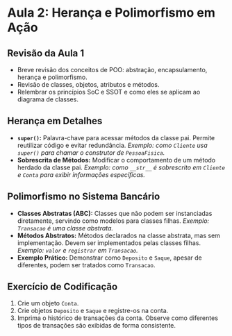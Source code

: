 # Aula 2: Herança e Polimorfismo em Ação

## Revisão da Aula 1

* Breve revisão dos conceitos de POO: abstração, encapsulamento, herança e polimorfismo.
* Revisão de classes, objetos, atributos e métodos.
* Relembrar os princípios SoC e SSOT e como eles se aplicam ao diagrama de classes.

## Herança em Detalhes

* **`super()`:** Palavra-chave para acessar métodos da classe pai. Permite reutilizar código e evitar redundância. _Exemplo: como `Cliente` usa `super()` para chamar o construtor de `PessoaFisica`._
* **Sobrescrita de Métodos:** Modificar o comportamento de um método herdado da classe pai. _Exemplo: como `__str__` é sobrescrito em `Cliente` e `Conta` para exibir informações específicas._

## Polimorfismo no Sistema Bancário

* **Classes Abstratas (ABC):** Classes que não podem ser instanciadas diretamente, servindo como modelos para classes filhas. _Exemplo: `Transacao` é uma classe abstrata._
* **Métodos Abstratos:** Métodos declarados na classe abstrata, mas sem implementação. Devem ser implementados pelas classes filhas. _Exemplo: `valor` e `registrar` em `Transacao`._
* **Exemplo Prático:** Demonstrar como `Deposito` e `Saque`, apesar de diferentes, podem ser tratados como `Transacao`.

## Exercício de Codificação

1. Crie um objeto `Conta`.
2. Crie objetos `Deposito` e `Saque` e registre-os na conta.
3. Imprima o histórico de transações da conta.  Observe como diferentes tipos de transações são exibidas de forma consistente.